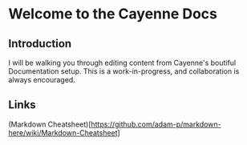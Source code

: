 # Welcome to the Cayenne Docs

## Introduction
I will be walking you through editing content from Cayenne's boutiful Documentation setup. This is a work-in-progress, and collaboration is always encouraged.


## Links
(Markdown Cheatsheet)[https://github.com/adam-p/markdown-here/wiki/Markdown-Cheatsheet]
